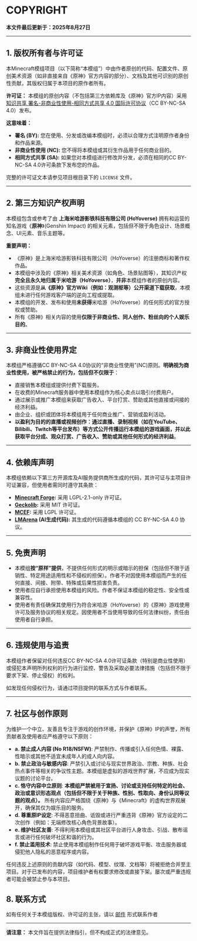 # COPYRIGHT

**本文件最后更新于：2025年8月27日**

---

## **1. 版权所有者与许可证**

本Minecraft模组项目（以下简称“本模组”）中由作者原创的代码、配置文件、原创美术资源（如非直接来自《原神》官方内容的部分）、文档及其他可识别的原创性贡献，其版权归属于本项目的原作者所有。

**许可证：**
本模组的原创内容（不包括第三方依赖库及《原神》官方IP内容）采用 [知识共享 署名-非商业性使用-相同方式共享 4.0 国际许可协议](https://creativecommons.org/licenses/by-nc-sa/4.0/)（CC BY-NC-SA 4.0）发布。

**这意味着：**
- **署名 (BY):** 您在使用、分发或改编本模组时，必须以合理方式注明原作者身份和作品来源。
- **非商业性使用 (NC):** 您不得将本模组或其衍生作品用于任何商业目的。
- **相同方式共享 (SA):** 如果您对本模组进行修改并分发，必须在相同的CC BY-NC-SA 4.0许可条款下发布您的作品。

完整的许可证文本请参见项目根目录下的 `LICENSE` 文件。

---

## **2. 第三方知识产权声明**

本模组包含或参考了由 **上海米哈游影铁科技有限公司 (HoYoverse)** 拥有和运营的知名游戏《**原神**》(Genshin Impact) 的相关元素，包括但不限于角色设计、场景概念、UI元素、音乐主题等。

**重要声明：**
- 《原神》是上海米哈游影铁科技有限公司（HoYoverse）的注册商标和著作权作品。
- 本模组中涉及的《原神》相关美术资源（如角色、场景贴图等），其知识产权**完全且永久地归属于米哈游（HoYoverse）**，**并非**本模组作者的原创内容。
- 这些资源是**从《原神》官方Wiki（例如：观测枢等）公开渠道下载获取**，本模组未进行任何游戏客户端的逆向工程或提取。
- 本模组的开发、发布和使用**未获得**米哈游（HoYoverse）的任何形式的官方授权或赞助。
- 所有《原神》相关内容的使用**仅限于非商业性、同人创作、粉丝向的个人娱乐目的**。

---

## **3. 非商业性使用界定**
本模组严格遵循CC BY-NC-SA 4.0协议的“非商业性使用”(NC)原则。**明确视为商业性使用，被严格禁止的行为，包括但不仅限于**：
- 直接销售本模组或提供付费下载服务。
- 在收费的Minecraft服务器中使用本模组作为核心卖点以吸引付费用户。
- 通过展示或推广本模组来获取广告收入、平台打赏、赞助或其他直接或间接的经济利益。
- 由企业、组织或团体将本模组用于任何商业推广、营销或盈利活动。
- **以盈利为目的的直播或视频创作：通过直播、录制视频（如在YouTube、Bilibili、Twitch等平台发布）等方式公开传播运行本模组的游戏画面，并以此获取平台分成、观众打赏、广告收入、赞助或其他任何形式的经济利益**。

---

## **4. 依赖库声明**

本模组依赖以下第三方开源库及AI服务提供商所生成的代码，其许可证与主项目许可证兼容，但使用者需同时遵守其条款：
- **[Minecraft Forge](https://github.com/MinecraftForge/MinecraftForge):** 采用 LGPL-2.1-only 许可证。
- **[Geckolib](https://github.com/bernie-g/geckolib):** 采用 MIT 许可证。
- **[MCEF](https://github.com/CinemaMod/mcef):** 采用 LGPL 许可证。
- **[LMArena](https://lmarena.ai) (AI生成代码):** 其生成的代码遵循本模组的 CC BY-NC-SA 4.0 协议。
---
## **5. 免责声明**
- 本模组**按“原样”提供**，不提供任何形式的明示或暗示的担保（包括但不限于适销性、特定用途适用性和不侵权的担保）。作者不对因使用本模组而产生的任何直接、间接、附带、特殊或后果性损害负责。
- 使用者应自行承担使用本模组的风险。作者不保证本模组的稳定性、安全性或兼容性。
- 使用者有责任确保其使用行为符合米哈游（HoYoverse）的《原神》游戏使用许可及服务协议的相关规定。因使用者不当使用导致的任何法律纠纷，责任由使用者自行承担。
---
## **6. 违规使用与追责**
本模组作者保留对任何违反CC BY-NC-SA 4.0许可证条款（特别是商业性使用）或侵犯本声明所列权利的行为进行监控、警告及采取必要法律措施（包括但不限于要求下架、停止侵权）的权利。

如发现任何侵权行为，请通过项目提供的联系方式与作者联系。

---

## **7. 社区与创作原则**

为维护一个中立、友善且专注于游戏的创作环境，并保护《原神》IP的声誉，所有贡献者及使用者应严格遵守以下原则：

- **a. 禁止成人内容 (No R18/NSFW)**: 严禁制作、传播或引入任何色情、裸露、性暗示或其他不适宜未成年人的成人向内容。
- **b. 禁止政治与敏感内容**: 严禁引入或讨论与现实世界政治、宗教、种族、社会热点事件等相关的争议性主题。本模组是虚拟的游戏世界扩展，不应成为现实议题的讨论平台。
- **c. 恪守内容中立原则**: **本模组严禁被用于宣扬、讨论或支持任何特定的社会、政治或意识形态观点（包括但不限于关于种族、性别、性取向、身份认同等议题的观点）。** 所有内容应严格围绕《原神》与《Minecraft》的虚构世界观展开，确保其仅为娱乐目的服务。
- **d. 尊重原IP设定**: 不得恶意扭曲、诋毁或进行严重违背《原神》官方设定的二次创作（例如：无端修改核心角色背景故事）。
- **e. 维护社区友善**: 不得利用本模组或其社区平台进行人身攻击、引战、散布谣言或进行任何破坏社区和谐的行为。
- **f. 禁止滥用技术**: 禁止使用本模组制作任何用于破坏游戏平衡、攻击服务器或侵犯他人隐私的恶意程序或内容。

任何违反上述原则的贡献内容（如代码、模型、纹理、文档等）将被拒绝合并至主项目。对于已发布的内容，项目维护者有权要求修改或直接下架。屡次或严重违规者可能会被禁止参与本项目。

## **8. 联系方式**
如有任何关于本模组版权、许可证的主张，请以
[邮件](mailto:douyin_vbuser@outlook.com)
形式联系作者

---
**请注意：** 本文件旨在提供法律指引，但不构成正式的法律意见。